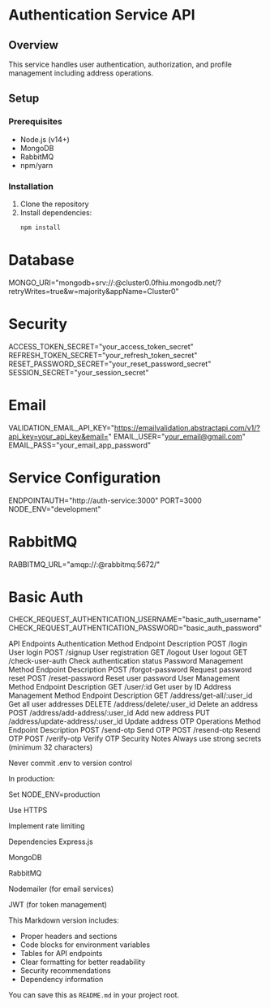 # Authentication Service API

## Overview
This service handles user authentication, authorization, and profile management including address operations.

## Setup

### Prerequisites
- Node.js (v14+)
- MongoDB
- RabbitMQ
- npm/yarn

### Installation
1. Clone the repository
2. Install dependencies:
   ```bash
   npm install

   ```
# Database
MONGO_URI="mongodb+srv://<username>:<password>@cluster0.0fhiu.mongodb.net/?retryWrites=true&w=majority&appName=Cluster0"

# Security
ACCESS_TOKEN_SECRET="your_access_token_secret"
REFRESH_TOKEN_SECRET="your_refresh_token_secret"
RESET_PASSWORD_SECRET="your_reset_password_secret"
SESSION_SECRET="your_session_secret"

# Email
VALIDATION_EMAIL_API_KEY="https://emailvalidation.abstractapi.com/v1/?api_key=your_api_key&email="
EMAIL_USER="your_email@gmail.com"
EMAIL_PASS="your_email_app_password"

# Service Configuration
ENDPOINTAUTH="http://auth-service:3000"
PORT=3000
NODE_ENV="development"

# RabbitMQ
RABBITMQ_URL="amqp://<username>:<password>@rabbitmq:5672/"

# Basic Auth
CHECK_REQUEST_AUTHENTICATION_USERNAME="basic_auth_username"
CHECK_REQUEST_AUTHENTICATION_PASSWORD="basic_auth_password"

API Endpoints
Authentication
Method	Endpoint	Description
POST	/login	User login
POST	/signup	User registration
GET	/logout	User logout
GET	/check-user-auth	Check authentication status
Password Management
Method	Endpoint	Description
POST	/forgot-password	Request password reset
POST	/reset-password	Reset user password
User Management
Method	Endpoint	Description
GET	/user/:id	Get user by ID
Address Management
Method	Endpoint	Description
GET	/address/get-all/:user_id	Get all user addresses
DELETE	/address/delete/:user_id	Delete an address
POST	/address/add-address/:user_id	Add new address
PUT	/address/update-address/:user_id	Update address
OTP Operations
Method	Endpoint	Description
POST	/send-otp	Send OTP
POST	/resend-otp	Resend OTP
POST	/verify-otp	Verify OTP
Security Notes
Always use strong secrets (minimum 32 characters)

Never commit .env to version control

In production:

Set NODE_ENV=production

Use HTTPS

Implement rate limiting

Dependencies
Express.js

MongoDB

RabbitMQ

Nodemailer (for email services)

JWT (for token management)


This Markdown version includes:
- Proper headers and sections
- Code blocks for environment variables
- Tables for API endpoints
- Clear formatting for better readability
- Security recommendations
- Dependency information

You can save this as `README.md` in your project root.